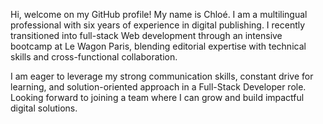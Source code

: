 Hi, welcome on my GitHub profile! My name is Chloé. I am a multilingual professional with six years of experience in digital publishing. I recently transitioned into full-stack Web development through an intensive bootcamp at Le Wagon Paris, blending editorial expertise with technical skills and cross-functional collaboration. 

I am eager to leverage my strong communication skills, constant drive for learning, and solution-oriented approach in a Full-Stack Developer role. Looking forward to joining a team where I can grow and build impactful digital solutions.
